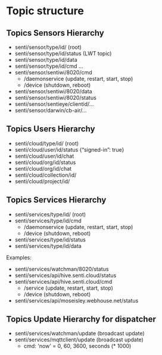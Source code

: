 # Topic structure 

## Topics Sensors Hierarchy

- senti/sensor/type/id/ (root)
- senti/sensor/type/id/status (LWT topic)
- senti/sensor/type/id/data
- senti/sensor/type/id/cmd
...
- senti/sensor/sentiwi/8020/cmd 
	- /daemonservice (update, restart, start, stop)
	- /device (shutdown, reboot)
- senti/sensor/sentiwi/8020/data
- senti/sensor/sentiwi/8020/status
- senti/sensor/sentieye/clientid/…
- senti/sensor/darwin/cb-air/…

## Topics Users Hierarchy

- senti/cloud/type/id/ (root)
- senti/cloud/user/id/status {“signed-in”: true}
- senti/cloud/user/id/chat
- senti/cloud/org/id/status
- senti/cloud/org/id/chat
- senti/cloud/collection/id/
- senti/cloud/project/id/

## Topics Services Hierarchy

- senti/services/type/id/ (root)
- senti/services/type/id/cmd
	- /daemonservice (update, restart, start, stop)
	- /device (shutdown, reboot)
- senti/services/type/id/status
- senti/services/type/id/data

Examples: 
- senti/services/watchman/8020/status
- senti/services/api/hive.senti.cloud/status
- senti/services/api/hive.senti.cloud/cmd
	- /service (update, restart, start, stop)
	- /device (shutdown, reboot)
- senti/services/api/moseisley.webhouse.net/status

## Topics Update Hierarchy for dispatcher
- senti/services/watchman/update (broadcast update)
- senti/services/mqttclient/update (broadcast update)
	- cmd: 'now' = 0, 60, 3600, seconds (* 1000)

